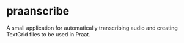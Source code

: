 # praanscribe
A small application for automatically transcribing audio and creating TextGrid files to be used in Praat.

